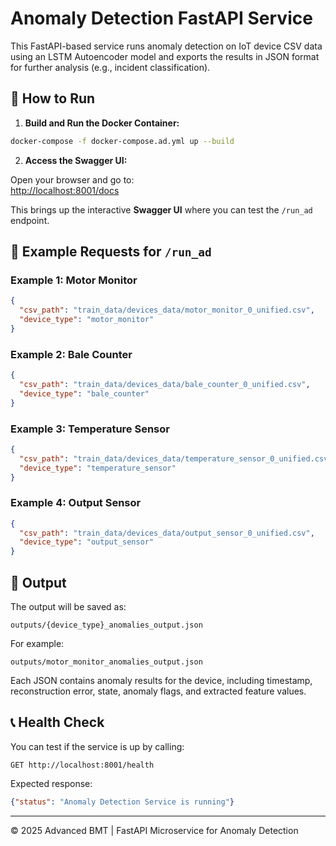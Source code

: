 
# Anomaly Detection FastAPI Service

This FastAPI-based service runs anomaly detection on IoT device CSV data using an LSTM Autoencoder model and exports the results in JSON format for further analysis (e.g., incident classification).

## 🚀 How to Run

1. **Build and Run the Docker Container:**

```bash
docker-compose -f docker-compose.ad.yml up --build
```

2. **Access the Swagger UI:**

Open your browser and go to:  
[http://localhost:8001/docs](http://localhost:8001/docs)

This brings up the interactive **Swagger UI** where you can test the `/run_ad` endpoint.

## 🧪 Example Requests for `/run_ad`

### Example 1: Motor Monitor
```json
{
  "csv_path": "train_data/devices_data/motor_monitor_0_unified.csv",
  "device_type": "motor_monitor"
}
```

### Example 2: Bale Counter
```json
{
  "csv_path": "train_data/devices_data/bale_counter_0_unified.csv",
  "device_type": "bale_counter"
}
```

### Example 3: Temperature Sensor
```json
{
  "csv_path": "train_data/devices_data/temperature_sensor_0_unified.csv",
  "device_type": "temperature_sensor"
}
```

### Example 4: Output Sensor
```json
{
  "csv_path": "train_data/devices_data/output_sensor_0_unified.csv",
  "device_type": "output_sensor"
}
```

## 📂 Output

The output will be saved as:

```
outputs/{device_type}_anomalies_output.json
```

For example:

```
outputs/motor_monitor_anomalies_output.json
```

Each JSON contains anomaly results for the device, including timestamp, reconstruction error, state, anomaly flags, and extracted feature values.

## 📞 Health Check

You can test if the service is up by calling:

```
GET http://localhost:8001/health
```

Expected response:

```json
{"status": "Anomaly Detection Service is running"}
```

---

© 2025 Advanced BMT | FastAPI Microservice for Anomaly Detection
